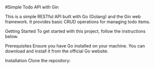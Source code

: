 #Simple Todo API with Gin


This is a simple RESTful API built with Go (Golang) and the Gin web framework. It provides basic CRUD operations for managing todo items.

Getting Started
To get started with this project, follow the instructions below.

Prerequisites
Ensure you have Go installed on your machine. You can download and install it from the official Go website.

Installation
Clone the repository:
